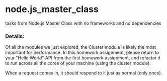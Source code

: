 # node.js_master_class
tasks from Node.js Master Class with no frameworks and no dependencies

### Details:

Of all the modules we just explored, the Cluster module is likely the most important for performance. In this homework assignment, please return to your "Hello World" API from the first homework assignment, and refactor it to run across all the cores of your machine (using the cluster module).

When a request comes in, it should respond to it just as normal (only once).
